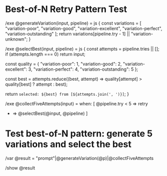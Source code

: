 # Best-of-N Retry Pattern Test

/exe @generateVariation(input, pipeline) = js {
  const variations = [
    "variation-poor",
    "variation-good", 
    "variation-excellent",
    "variation-perfect",
    "variation-outstanding"
  ];
  return variations[pipeline.try - 1] || "variation-unknown";
}

/exe @selectBest(input, pipeline) = js {
  const attempts = pipeline.tries || [];
  if (attempts.length === 0) return input;
  
  const quality = {
    "variation-poor": 1,
    "variation-good": 2,
    "variation-excellent": 3,
    "variation-perfect": 4,
    "variation-outstanding": 5
  };
  
  const best = attempts.reduce((best, attempt) => 
    quality[attempt] > quality[best] ? attempt : best);
  
  return `selected: ${best} from [${attempts.join(', ')}]`;
}

/exe @collectFiveAttempts(input) = when: [
  @pipeline.try < 5 => retry
  * => @selectBest(@input, @pipeline)
]

# Test best-of-N pattern: generate 5 variations and select the best
/var @result = "prompt"|@generateVariation(@p)|@collectFiveAttempts

/show @result